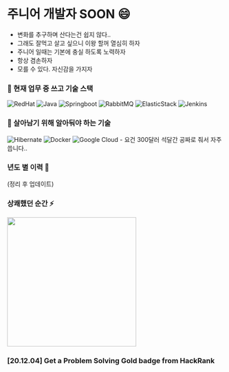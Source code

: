 # 주니어 개발자 SOON 😄
- 변화를 추구하며 산다는건 쉽지 않다..
- 그래도 잘먹고 살고 싶으니 이왕 할꺼 열심히 하자
- 주니어 일때는 기본에 충실 하도록 노력하자
- 항상 겸손하자
- 모를 수 있다. 자신감을 가지자
 
### 🔭 현재 업무 중 쓰고 기술 스택
![RedHat](https://img.shields.io/badge/-Red%20Hat-EE0000?style=falt-square&logo=Red%20Hat&logoColor=white) ![Java](https://img.shields.io/badge/-Java-007396?style=falt-square&logo=java&logoColor=white)  ![Springboot](https://img.shields.io/badge/-SpringBoot-6DB33F?style=falt-square&logo=spring&logoColor=white) ![RabbitMQ](https://img.shields.io/badge/-RabbitMQ-FF6600?style=falt-square&logo=RabbitMQ&logoColor=white) ![ElasticStack](https://img.shields.io/badge/-Elastic%20Stack-005571?style=falt-square&logo=elastic%20Stack&logoColor=white) ![Jenkins](https://img.shields.io/badge/-Jenkins-D24939?style=falt-square&logo=Jenkins&logoColor=white)

### 🌱 살아남기 위해 알아둬야 하는 기술 
![Hibernate](https://img.shields.io/badge/-Hibernate-59666C?style=falt-square&logo=hibernate&logoColor=white) ![Docker](https://img.shields.io/badge/-Docker-2496ED?style=falt-square&logo=Docker&logoColor=white) 
![Google Cloud](https://img.shields.io/badge/-Google%20Cloud-4285F4?style=falt-square&logo=google%20cloud&logoColor=white) - 요건 300달러 석달간 공짜로 줘서 자주 씁니다..


### 년도 별 이력 💬
(정리 후 업데이트)



### 상쾌했던 순간 ⚡

<img width="300" src="https://user-images.githubusercontent.com/31875043/101166276-5b906880-367b-11eb-9502-bb9b14196250.JPG" >

### [20.12.04] Get a Problem Solving Gold badge from HackRank




<!--
**SoonMyeong/SoonMyeong** is a ✨ _special_ ✨ repository because its `README.md` (this file) appears on your GitHub profile.

Here are some ideas to get you started:

- 🔭 I’m currently working on ...
- 🌱 I’m currently learning ...
- 👯 I’m looking to collaborate on ...
- 🤔 I’m looking for help with ...
- 💬 Ask me about ...
- 📫 How to reach me: ...
- 😄 Pronouns: ...
- ⚡ Fun fact: ...
-->
